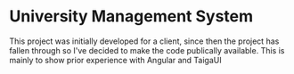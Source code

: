 # University Management System

This project was initially developed for a client, since then the project has fallen through so I've decided to make the code publically available. This is mainly to show prior experience with Angular and TaigaUI
